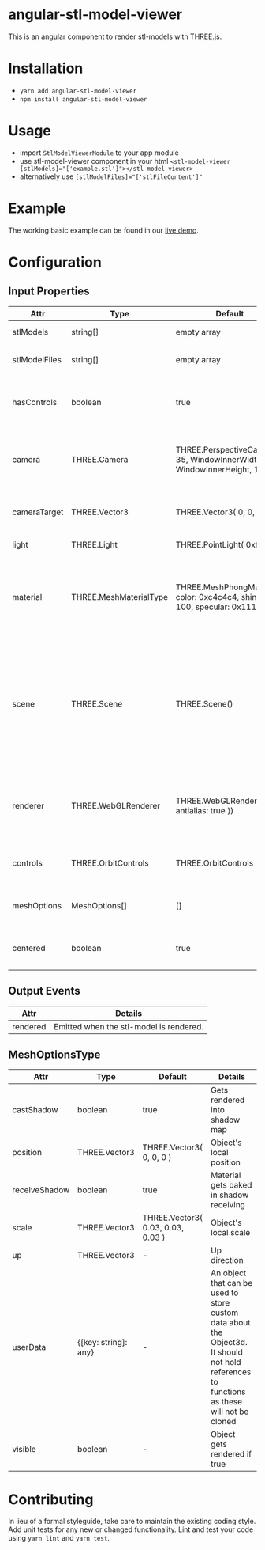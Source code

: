 angular-stl-model-viewer
==

This is an angular component to render stl-models with THREE.js.

Installation
==
- `yarn add angular-stl-model-viewer`
- `npm install angular-stl-model-viewer`

Usage
==
- import `StlModelViewerModule` to your app module
- use stl-model-viewer component in your html `<stl-model-viewer [stlModels]="['example.stl']"></stl-model-viewer>`
- alternatively use `[stlModelFiles]="['stlFileContent']"`


Example
=

The working basic example can be found in our [live demo][live-demo].

Configuration
==
## Input Properties
| Attr         | Type                   | Default                                                                          | Details                                            |
| ------------ | ---------------------- | -------------------------------------------------------------------------------- |--------------------------------------------------- |
| stlModels     | string[]                 | empty array                                                                                | List of stl model paths
| stlModelFiles     | string[]                 | empty array                                                                                | List of stl model files/content
| hasControls  | boolean                | true                                                                             | If true, the user can interact with the stl-models  |
| camera       | THREE.Camera           | THREE.PerspectiveCamera( 35, WindowInnerWidth / WindowInnerHeight, 1, 15 )       | The projection mode used for rendering the scene   |
| cameraTarget | THREE.Vector3          | THREE.Vector3( 0, 0, 0 )                                                         | The orientation point for the camera               |
| light        | THREE.Light            | THREE.PointLight( 0xffffff )                                                     | Illuminates the scene                              |
| material     | THREE.MeshMaterialType | THREE.MeshPhongMaterial({ color: 0xc4c4c4, shininess: 100, specular: 0x111111 }) | Casts more precisely the possible materials assignable to a [                                                                                                                                [Mesh]] object |
| scene        | THREE.Scene            | THREE.Scene()                                                                    | Scenes allow you to set up what and where is to be rendered by                                                                                                                               three.js. This is where you place objects, lights and cameras |
| renderer     | THREE.WebGLRenderer    | THREE.WebGLRenderer({ antialias: true })                                         | Displays your beautifully crafted scenes using WebGL |
| controls     | THREE.OrbitControls    | THREE.OrbitControls                                                              | Allow the camera to orbit around a target          |
| meshOptions  | MeshOptions[]            | []                                                                               | customize mesh options per stl-model                                                  
| centered     | boolean                 | true                                                                               | Flag if models should be centered


## Output Events
| Attr       | Details                                  |
| ---------- | ---------------------------------------- |
| rendered   |  Emitted when the stl-model is rendered. |


## MeshOptionsType

| Attr          | Type                 | Default                         | Details                                 |
| ------------- | -------------------- | ------------------------------- | --------------------------------------- |
| castShadow    | boolean              | true                            | Gets rendered into shadow map |
| position      | THREE.Vector3        | THREE.Vector3( 0, 0, 0 )          | Object's local position |
| receiveShadow | boolean              | true                            | Material gets baked in shadow receiving |
| scale         | THREE.Vector3        | THREE.Vector3( 0.03, 0.03, 0.03 ) | Object's local scale |
| up            | THREE.Vector3        | -                               | Up direction |
| userData      | {[key: string]: any} | -                               | An object that can be used to store custom data about the Object3d. It should not hold references to functions as                                                                            these will not be cloned |
| visible       | boolean              | -                               | Object gets rendered if true |

Contributing
===
In lieu of a formal styleguide, take care to maintain the existing coding style. Add unit tests for any new or changed functionality. Lint and test your code using `yarn lint` and `yarn test`.


[live-demo]: https://codaline-io.github.io/angular-stl-model-viewer
